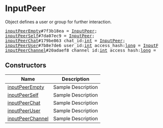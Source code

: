 # InputPeer

Object defines a user or group for further interaction.

<pre>
<a href="../constructor/inputPeerEmpty.md">inputPeerEmpty</a>#7f3b18ea = <a href="../type/InputPeer.md">InputPeer</a>;
<a href="../constructor/inputPeerSelf.md">inputPeerSelf</a>#7da07ec9 = <a href="../type/InputPeer.md">InputPeer</a>;
<a href="../constructor/inputPeerChat.md">inputPeerChat</a>#179be863 chat_id:<a href="../type/int.md">int</a> = <a href="../type/InputPeer.md">InputPeer</a>;
<a href="../constructor/inputPeerUser.md">inputPeerUser</a>#7b8e7de6 user_id:<a href="../type/int.md">int</a> access_hash:<a href="../type/long.md">long</a> = <a href="../type/InputPeer.md">InputPeer</a>;
<a href="../constructor/inputPeerChannel.md">inputPeerChannel</a>#20adaef8 channel_id:<a href="../type/int.md">int</a> access_hash:<a href="../type/long.md">long</a> = <a href="../type/InputPeer.md">InputPeer</a>;
</pre>

## Constructors

| Name | Description |
|------|-------------|
| [inputPeerEmpty](../constructor/inputPeerEmpty.md) | Sample Description |
| [inputPeerSelf](../constructor/inputPeerSelf.md) | Sample Description |
| [inputPeerChat](../constructor/inputPeerChat.md) | Sample Description |
| [inputPeerUser](../constructor/inputPeerUser.md) | Sample Description |
| [inputPeerChannel](../constructor/inputPeerChannel.md) | Sample Description |

